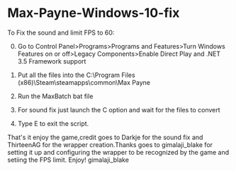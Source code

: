 # Max-Payne-Windows-10-fix
To Fix the sound and limit FPS to 60:

0. Go to Control Panel>Programs>Programs and Features>Turn Windows Features on or off>Legacy Components>Enable Direct Play and .NET 3.5 Framework support

1. Put all the files into the C:\Program Files (x86)\Steam\steamapps\common\Max Payne

2. Run the MaxBatch bat file

3. For sound fix just launch the C option and wait for the files to convert

4. Type E to exit the script.



That's it enjoy the game,credit goes to Darkje for the sound fix and ThirteenAG for the wrapper creation.Thanks goes to gimalaji_blake for setting it up and configuring the wrapper to be recognized by the game and setiing the FPS limit.
Enjoy!
gimalaji_blake
